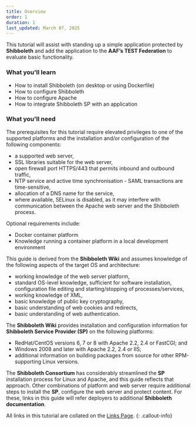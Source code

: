 ```yaml
---
title: Overview
order: 1
duration: 1
last_updated: March 07, 2025
---
```


This tutorial will assist with standing up a simple application protected by **Shibboleth** and add the application
to the **AAF’s TEST Federation** to evaluate basic functionality.

### What you'll learn
- How to install Shibboleth (on desktop or using Dockerfile)
- How to configure Shibboleth
- How to configure Apache
- How to integrate Shibboleth SP with an application

### What you'll need

The prerequisites for this tutorial require elevated privileges to one of the supported platforms and the installation 
and/or configuration of the following components:

- a supported web server, 
- SSL libraries suitable for the web server,
- open firewall port HTTPS/443 that permits inbound and outbound traffic,
- NTP service and active time synchronisation - SAML transactions are time-sensitive,
- allocation of a DNS name for the service,
- where available, SELinux is disabled, as it may interfere with communication between the Apache web server and 
the Shibboleth process.

Optional requirements include:
- Docker container platform
- Knowledge running a container platform in a local development environment

This guide is derived from the **Shibboleth Wiki** and assumes knowledge of the following aspects of the target OS and
architecture:

- working knowledge of the web server platform,
- standard OS-level knowledge, sufficient for software installation, configuration file editing and starting/stopping of processes/services,
- working knowledge of XML,
- basic knowledge of public key cryptography,
- basic understanding of web cookies and redirects,
- basic understanding of web authentication.

The **Shibboleth Wiki** provides installation and configuration information for **Shibboleth Service Provider (SP)** on
the following platforms:

- RedHat/CentOS versions 6, 7 or 8 with Apache 2.2, 2.4 or FastCGI; and
- Windows 2008 and later with Apache 2.2, 2.4 or IIS;
- additional information on building packages from source for other RPM-supporting Linux versions.


The **Shibboleth Consortium** has considerably streamlined the **SP** installation process for Linux and Apache, and
this guide reflects that approach. Other combinations of platform and web server require additional steps to install
the **SP**, configure the web server and protect content. For these, links in this guide will refer deployers to
additional **Shibboleth documentation**.

All links in this tutorial are collated on the [Links Page](/saml-integration/10-links).
{: .callout-info}